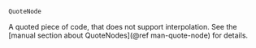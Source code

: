 ```julia
QuoteNode
```

A quoted piece of code, that does not support interpolation. See the [manual section about QuoteNodes](@ref man-quote-node) for details.
